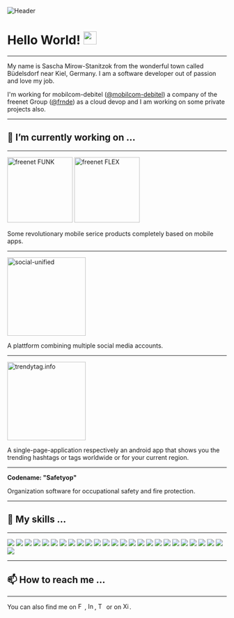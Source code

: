 
![Header](https://devtoday-assets.s3.eu-central-1.amazonaws.com/private_header.jpg "Header")

# Hello World! <img src="https://devtoday-assets.s3.eu-central-1.amazonaws.com/wave.gif" width="30px">
---

My name is Sascha Mirow-Stanitzok from the wonderful town called Büdelsdorf near Kiel, Germany. I am a software developer out of passion and love my job.

I'm working for mobilcom-debitel ([@mobilcom-debitel](https://github.com/mobilcom-debitel)) a company of the freenet Group ([@frnde](https://github.com/frnde)) as a cloud devop and I am working on some private projects also.

---

## 🔭 I’m currently working on ...

---

<div><a href="https://freenet-funk.de" target="_blank"><img src="https://devtoday-assets.s3.eu-central-1.amazonaws.com/funk_logo.jpg" alt="freenet FUNK" width="150px"></a>
<a href="https://freenet-flex.de" target="_blank"><img src="https://devtoday-assets.s3.eu-central-1.amazonaws.com/flex_logo.jpg" alt="freenet FLEX" width="150px"></a></div>

Some revolutionary mobile serice products completely  based on mobile apps.

---

<a href="https://social-unified.de" target="_blank"><img src="https://devtoday-assets.s3.eu-central-1.amazonaws.com/social-unified.png" alt="social-unified" width="180px"></a>


A plattform combining multiple social media accounts.

---

<a href="https://trendytag.info" target="_blank"><img src="https://devtoday-assets.s3.eu-central-1.amazonaws.com/trendytag.png" alt="trendytag.info" width="180px"></a>

A single-page-application respectively an android app that shows you the trending hashtags or tags worldwide or for your current region.

---

**Codename: "Safetyop"**

Organization software for occupational safety and fire protection.

---

## 💪 My skills ...

---

![](https://img.shields.io/badge/OS-MacOS-informational?style=flat&logo=apple&logoColor=white&color=2bbc8a) ![](https://img.shields.io/badge/OS-Windows-informational?style=flat&logo=windows&logoColor=white&color=2bbc8a) ![](https://img.shields.io/badge/OS-Linux-informational?style=flat&logo=linux&logoColor=white&color=2bbc8a) ![](https://img.shields.io/badge/OS-Chrome_OS-informational?style=flat&logo=google-chrome&logoColor=white&color=2bbc8a) 
![](https://img.shields.io/badge/Editor-Visial_Studio_Code-informational?style=flat&logo=visual-studio-code&logoColor=white&color=2bbc8a) ![](https://img.shields.io/badge/Editor-Eclipse-informational?style=flat&logo=eclipse&logoColor=white&color=2bbc8a) ![](https://img.shields.io/badge/Editor-Android_Studio-informational?style=flat&logo=android&logoColor=white&color=2bbc8a) ![](https://img.shields.io/badge/Editor-Xcode-informational?style=flat&logo=xcode&logoColor=white&color=2bbc8a)
![](https://img.shields.io/badge/Code-Java_Script-informational?style=flat&logo=javascript&logoColor=white&color=2bbc8a) ![](https://img.shields.io/badge/Code-TypeScript-informational?style=flat&logo=typescript&logoColor=white&color=2bbc8a) ![](https://img.shields.io/badge/Code-Angular_JS-informational?style=flat&logo=angular&logoColor=white&color=2bbc8a) ![](https://img.shields.io/badge/Code-React-informational?style=flat&logo=react&logoColor=white&color=2bbc8a) ![](https://img.shields.io/badge/Code-Java-informational?style=flat&logo=java&logoColor=white&color=2bbc8a) ![](https://img.shields.io/badge/Code-Spring-informational?style=flat&logo=spring&logoColor=white&color=2bbc8a) ![](https://img.shields.io/badge/Code-HTML5-informational?style=flat&logo=html5&logoColor=white&color=2bbc8a) ![](https://img.shields.io/badge/Code-CSS3-informational?style=flat&logo=css3&logoColor=white&color=2bbc8a) 
![](https://img.shields.io/badge/Cloud-Amazon_AWS-informational?style=flat&logo=amazon-aws&logoColor=white&color=2bbc8a) ![](https://img.shields.io/badge/Cloud-Google_Cloud_Plattform-informational?style=flat&logo=google-cloud&logoColor=white&color=2bbc8a) 
![](https://img.shields.io/badge/Shell-Bash-informational?style=flat&logo=gnu-bash&logoColor=white&color=2bbc8a) ![](https://img.shields.io/badge/Shell-zsh-informational?style=flat&logo=gnu-bash&logoColor=white&color=2bbc8a) ![](https://img.shields.io/badge/Shell-Power_Shell-informational?style=flat&logo=powershell&logoColor=white&color=2bbc8a) 
![](https://img.shields.io/badge/Tools-Docker-informational?style=flat&logo=docker&logoColor=white&color=2bbc8a) ![](https://img.shields.io/badge/Tools-Kubernetes-informational?style=flat&logo=kubernetes&logoColor=white&color=2bbc8a) ![](https://img.shields.io/badge/Tools-GraphQL-informational?style=flat&logo=graphql&logoColor=white&color=2bbc8a) ![](https://img.shields.io/badge/Tools-Kubernetes-informational?style=flat&logo=kubernetes&logoColor=white&color=2bbc8a) ![](https://img.shields.io/badge/Tools-MySQL-informational?style=flat&logo=mysql&logoColor=white&color=2bbc8a)

---

## 📫 How to reach me ...

---

You can also find me on <a href="https://www.facebook.com/sascha.mirow" target="_blank"><img src="https://unpkg.com/simple-icons@v3/icons/facebook.svg" width="15px" alt="Facebook"></a>, <a href="https://www.instagram.com/mirowstanitzok/" target="_blank"><img src="https://unpkg.com/simple-icons@v3/icons/instagram.svg" width="15px" alt="Instagram"></a>, <a href="https://twitter.com/smirow" target="_blank"><img src="https://unpkg.com/simple-icons@v3/icons/twitter.svg" width="15px" alt="Twitter"></a> or on <a href="https://www.xing.com/profile/Sascha_MirowStanitzok" target="_blank"><img src="https://unpkg.com/simple-icons@v3/icons/xing.svg" width="15px" alt="Xing"></a>.

